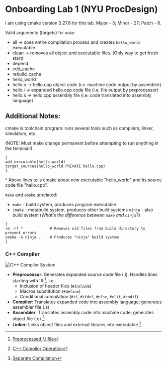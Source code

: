 # Onboarding Lab 1  (NYU ProcDesign)

I am using cmake version 3.27.6 for this lab. Major - 3; Minor - 27; Patch - 6.

Valid arguments (targets) for `make`:
- all -> does entire compilation process and creates `hello_world` executable
- clean -> removes all object and executable files. (Only way to get fresh start)
- depend
- edit_cache
- rebuild_cache
- hello_world
- hello.o -> hello.cpp object code (i.e. machine code output by assembler)
- hello.i -> expanded hello.cpp code file (i.e. file output by preprocessor)
- hello.s -> hello.cpp assembly file (i.e. code translated into assembly language)

## Additional Notes:
cmake is toolchain program: runs several tools such as compilers, linker, simulators, etc. 

(NOTE: Must make change permanent before attempting to run anything in the terminal!)

```
{
add_executable(hello_world)
target_sources(hello_world PRIVATE hello.cpp)
}
```

^ Above lines tells cmake about new executable "hello_world" and its source code file "hello.cpp".

`make` and `cmake` unrelated: 
- `make` - build system, produces program executable
- `cmake` - metabuild system, produces other build systems
`ninja` - also build system (*What's the difference between `make` and `ninja`?*)

```
{
rm -rf *            # Removes old files from build directory to prevent errors
cmake -G ninja ..   # Produces "ninja" build system
}
```


### C++ Compiler
![C++ Compiler System](https://static.javatpoint.com/cpages/images/compilation-process-in-c2.png)
- **Preprocessor**: Generates expanded source code file (.i). Handles lines starting with '#'[^1], i.e.
    - Inclusion of header files (`#include`)
    - Macros substitution (`#define`)
    - Conditional compilation (`#if`, `#ifdef`, `#else`, `#elif`, `#endif`)
- **Compiler**: Translates expanded code into assembly language; generates assembler file (.s)
- **Assembler**: Translates assembly code into machine code; generates object file (.o) [^2]
- **Linker**: Links object files and external libraies into executable [^3]

[^1]: [Preprocessed *.i file](https://pvs-studio.com/en/blog/terms/0076/)
[^2]: [C++ Compiler Operation](https://www.javatpoint.com/compilation-process-in-c)
[^3]: [Separate Compilation](https://hackingcpp.com/cpp/lang/separate_compilation.html)


